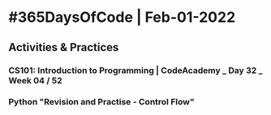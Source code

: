 # #365DaysOfCode | Feb-01-2022
## Activities & Practices   
### CS101: Introduction to Programming | CodeAcademy _ Day 32 _ Week 04 / 52    
### Python "Revision and Practise - Control Flow"   



